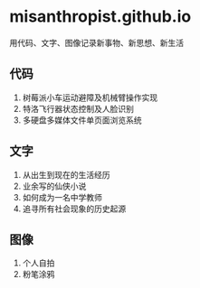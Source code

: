 # misanthropist.github.io

用代码、文字、图像记录新事物、新思想、新生活

## 代码
1. 树莓派小车运动避障及机械臂操作实现
2. 特洛飞行器状态控制及人脸识别
3. 多硬盘多媒体文件单页面浏览系统

## 文字
1. 从出生到现在的生活经历
2. 业余写的仙侠小说
3. 如何成为一名中学教师
4. 追寻所有社会现象的历史起源

## 图像
1. 个人自拍
2. 粉笔涂鸦
